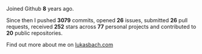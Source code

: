 Joined Github **8** years ago.

Since then I pushed **3079** commits, opened **26** issues, submitted **26** pull requests, received **252** stars across **77** personal projects and contributed to **20** public repositories.

Find out more about me on [lukasbach.com](https://lukasbach.com)
